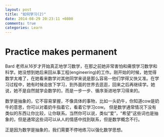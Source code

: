 ```yaml
---
layout: post
title: "如何学习(2)"
date: 2014-08-29 20:23:11 +0800
comments: true
categories: Learn
---
```


# Practice makes permanent #

Bard 老师从16岁才开始真正地学习数学，在那之前她非常害怕和痛恨学习数学和科学。她没想到她后来回从事工程(engineering)的工作。刚开始的时候，她觉得数学太难了，在她看来数学对其他同学来说是那么容易--他们学得又快又准。在学习过程中，她有时候会放下学习，到外面的世界去逛逛，回来之后再继续学。她说，她不是自然就学会数学的，而是一步一步、循序渐进地学习得来的。

数学是抽象的，它不容易掌握，不像具体的事物，比如一头奶牛，你知道cow是奶牛的意思，你可以对着奶牛指着它，看着它学习cow。 但是数学通常情况下没有类似的东西让你比较，让你联系。当然你可以说，类似“爱”，“希望”这些词也是抽象的，但是通常这些词可以从人的情感中找到联系，但是数学概念不行。

正是因为数学是抽象的，我们需要不停地练习以强化数学思想。